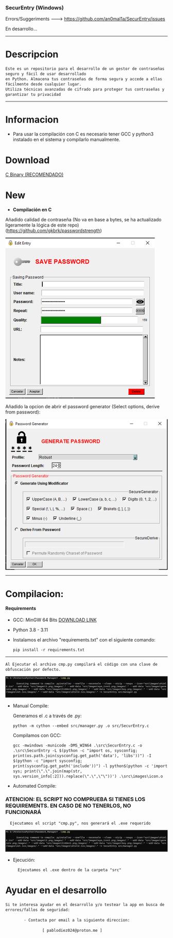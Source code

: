### SecurEntry (Windows)
Errors/Suggeriments ---> https://github.com/an0mal1a/SecurEntry/issues

En desarrollo...

---
# Descripcion
    Este es un repositorio para el desarrollo de un gestor de contraseñas seguro y fácil de usar desarrollado
    en Python. Almacena tus contraseñas de forma segura y accede a ellas fácilmente desde cualquier lugar. 
    Utiliza técnicas avanzadas de cifrado para proteger tus contraseñas y garantizar tu privacidad
---

# Informacion
- Para usar la compilación con C es necesario tener GCC y python3 instalado en el sistema y compilarlo manualmente.

# Download


[C Binary (RECOMENDADO)](#compilacion)

# New

  - **Compilación en C**

  Añadido calidad de contraseña (No va en base a bytes, se ha actualizado ligeramente la lógica de este repo)
     (https://github.com/gkbrk/passwordstrength)

  ![img_7.png](img/img_7.png)

  Añadido la opcion de abrir el password generator (Select options, derive from password):
  
  ![img_6.png](img/img_6.png)


---
# Compilacion:

#### Requirements

- GCC: MinGW 64 Bits [DOWNLOAD LINK](https://github.com/brechtsanders/winlibs_mingw/releases/download/13.2.0mcf-16.0.6-11.0.1-ucrt-r2/winlibs-x86_64-mcf-seh-gcc-13.2.0-llvm-16.0.6-mingw-w64ucrt-11.0.1-r2.7z)
- Python 3.8 - 3.11

- Instalamos el archivo "requirements.txt" con el siguiente comando:

      pip install -r requirements.txt

---

    Al Ejecutar el archivo cmp.py compilará el código con una clave de obfuscación por defecto.

  ![img_5.png](img/img.png)

- Manual Compile:


  Generamos el .c a través de .py:

      python -m cython --embed src/manager.py .o src/SecurEntry.c
  

  Compilamos con GCC:
  
      gcc -mwindows -municode -DMS_WIN64 .\src\SecurEntry.c -o .\src\SecurEntry -L $(python -c "import os, sysconfig; print(os.path.join(sysconfig.get_path('data'), 'libs'))") -I $(python -c "import sysconfig; print(sysconfig.get_path('include'))") -l python$(python -c 'import sys; print(\".\".join(map(str, sys.version_info[:2])).replace(\".\",\"\"))') .\src\images\icon.o

- Automated Compile:

### ATENCION: EL SCRIPT NO COMPRUEBA SI TIENES LOS REQUIREMENTS. EN CASO DE NO TENERLOS, NO FUNCIONARÁ

      Ejecutamos el script "cmp.py", nos generará el .exe requerido

  ![img.png](img/img.png)
  
- Ejecución:

        Ejecutamos el .exe dentro de la carpeta "src" 


# Ayudar en el desarrollo

    Si te interesa ayudar en el desarrollo y/o testear la app en busca de errores/fallos de seguridad:
            
            · Contacta por email a la siguiente direccion:

                    [ pablodiez024@proton.me ]